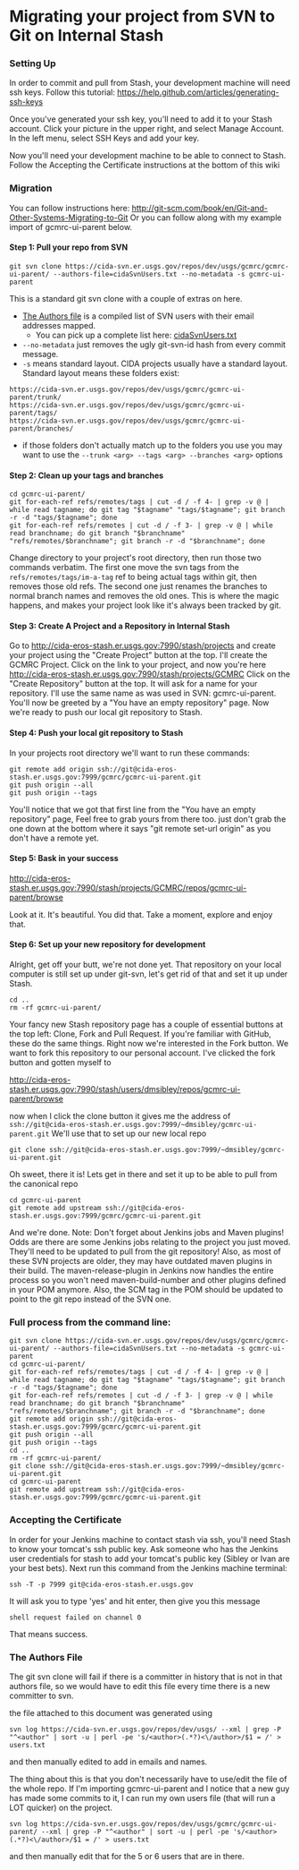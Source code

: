 # Migrating your project from SVN to Git on Internal Stash

### Setting Up

In order to commit and pull from Stash, your development machine will need ssh keys.  Follow this tutorial:
https://help.github.com/articles/generating-ssh-keys

Once you've generated your ssh key, you'll need to add it to your Stash account.  Click your picture in the upper right, and select Manage Account.  In the left menu, select SSH Keys and add your key.

Now you'll need your development machine to be able to connect to Stash.  Follow the Accepting the Certificate instructions at the bottom of this wiki

### Migration

You can follow instructions here: http://git-scm.com/book/en/Git-and-Other-Systems-Migrating-to-Git
Or you can follow along with my example import of gcmrc-ui-parent below.

#### Step 1: Pull your repo from SVN

```
git svn clone https://cida-svn.er.usgs.gov/repos/dev/usgs/gcmrc/gcmrc-ui-parent/ --authors-file=cidaSvnUsers.txt --no-metadata -s gcmrc-ui-parent
```

This is a standard git svn clone with a couple of extras on here.  

* [The Authors file](#the-authors-file) is a compiled list of SVN users with their email addresses mapped.
  * You can pick up a complete list here: [cidaSvnUsers.txt](../cidaSvnUsers.txt)
* `--no-metadata` just removes the ugly git-svn-id hash from every commit message.
* `-s` means standard layout.  CIDA projects usually have a standard layout.  Standard layout means these folders exist:

```
https://cida-svn.er.usgs.gov/repos/dev/usgs/gcmrc/gcmrc-ui-parent/trunk/
https://cida-svn.er.usgs.gov/repos/dev/usgs/gcmrc/gcmrc-ui-parent/tags/
https://cida-svn.er.usgs.gov/repos/dev/usgs/gcmrc/gcmrc-ui-parent/branches/
```

* if those folders don't actually match up to the folders you use you may want to use the `--trunk <arg> --tags <arg> --branches <arg>` options

#### Step 2: Clean up your tags and branches

```
cd gcmrc-ui-parent/
git for-each-ref refs/remotes/tags | cut -d / -f 4- | grep -v @ | while read tagname; do git tag "$tagname" "tags/$tagname"; git branch -r -d "tags/$tagname"; done
git for-each-ref refs/remotes | cut -d / -f 3- | grep -v @ | while read branchname; do git branch "$branchname" "refs/remotes/$branchname"; git branch -r -d "$branchname"; done
```

Change directory to your project's root directory, then run those two commands verbatim.  The first one move the svn tags from the `refs/remotes/tags/im-a-tag` ref to being actual tags within git, then removes those old refs.  The second one just renames the branches to normal branch names and removes the old ones.  This is where the magic happens, and makes your project look like it's always been tracked by git.

#### Step 3: Create A Project and a Repository in Internal Stash

Go to http://cida-eros-stash.er.usgs.gov:7990/stash/projects and create your project using the "Create Project" button at the top.  I'll create the GCMRC Project.  Click on the link to your project, and now you're here http://cida-eros-stash.er.usgs.gov:7990/stash/projects/GCMRC  Click on the "Create Repository" button at the top.  It will ask for a name for your repository.  I'll use the same name as was used in SVN: gcmrc-ui-parent.  You'll now be greeted by a "You have an empty repository" page.  Now we're ready to push our local git repository to Stash.

#### Step 4: Push your local git repository to Stash

In your projects root directory we'll want to run these commands:

```
git remote add origin ssh://git@cida-eros-stash.er.usgs.gov:7999/gcmrc/gcmrc-ui-parent.git
git push origin --all
git push origin --tags
```

You'll notice that we got that first line from the "You have an empty repository" page,  Feel free to grab yours from there too.  just don't grab the one down at the bottom where it says "git remote set-url origin" as you don't have a remote yet.

#### Step 5: Bask in your success

http://cida-eros-stash.er.usgs.gov:7990/stash/projects/GCMRC/repos/gcmrc-ui-parent/browse

Look at it.  It's beautiful.  You did that.  Take a moment, explore and enjoy that.

#### Step 6: Set up your new repository for development

Alright, get off your butt, we're not done yet.  That repository on your local computer is still set up under git-svn, let's get rid of that and set it up under Stash.

```
cd ..
rm -rf gcmrc-ui-parent/
```

Your fancy new Stash repository page has a couple of essential buttons at the top left: Clone, Fork and Pull Request.  If you're familiar with GitHub, these do the same things.  Right now we're interested in the Fork button.  We want to fork this repository to our personal account.  I've clicked the fork button and gotten myself to 

http://cida-eros-stash.er.usgs.gov:7990/stash/users/dmsibley/repos/gcmrc-ui-parent/browse

now when I click the clone button it gives me the address of `ssh://git@cida-eros-stash.er.usgs.gov:7999/~dmsibley/gcmrc-ui-parent.git`  We'll use that to set up our new local repo

```
git clone ssh://git@cida-eros-stash.er.usgs.gov:7999/~dmsibley/gcmrc-ui-parent.git
```

Oh sweet, there it is!  Lets get in there and set it up to be able to pull from the canonical repo

```
cd gcmrc-ui-parent
git remote add upstream ssh://git@cida-eros-stash.er.usgs.gov:7999/gcmrc/gcmrc-ui-parent.git
```

And we're done.
Note: Don't forget about Jenkins jobs and Maven plugins!
Odds are there are some Jenkins jobs relating to the project you just moved. They'll need to be updated to pull from the git repository! Also, as most of these SVN projects are older, they may have outdated maven plugins in their build. The maven-release-plugin in Jenkins now handles the entire process so you won't need maven-build-number and other plugins defined in your POM anymore. Also, the SCM tag in the POM should be updated to point to the git repo instead of the SVN one.

### Full process from the command line:

```
git svn clone https://cida-svn.er.usgs.gov/repos/dev/usgs/gcmrc/gcmrc-ui-parent/ --authors-file=cidaSvnUsers.txt --no-metadata -s gcmrc-ui-parent
cd gcmrc-ui-parent/
git for-each-ref refs/remotes/tags | cut -d / -f 4- | grep -v @ | while read tagname; do git tag "$tagname" "tags/$tagname"; git branch -r -d "tags/$tagname"; done
git for-each-ref refs/remotes | cut -d / -f 3- | grep -v @ | while read branchname; do git branch "$branchname" "refs/remotes/$branchname"; git branch -r -d "$branchname"; done
git remote add origin ssh://git@cida-eros-stash.er.usgs.gov:7999/gcmrc/gcmrc-ui-parent.git
git push origin --all
git push origin --tags
cd ..
rm -rf gcmrc-ui-parent/
git clone ssh://git@cida-eros-stash.er.usgs.gov:7999/~dmsibley/gcmrc-ui-parent.git
cd gcmrc-ui-parent
git remote add upstream ssh://git@cida-eros-stash.er.usgs.gov:7999/gcmrc/gcmrc-ui-parent.git
```

### Accepting the Certificate
In order for your Jenkins machine to contact stash via ssh, you'll need Stash to know your tomcat's ssh public key.
Ask someone who has the Jenkins user credentials for stash to add your tomcat's public key (Sibley or Ivan are your best bets).
Next run this command from the Jenkins machine terminal:

```
ssh -T -p 7999 git@cida-eros-stash.er.usgs.gov
```

It will ask you to type 'yes' and hit enter, then give you this message

```
shell request failed on channel 0
```

That means success.
 
### The Authors File

 The git svn clone will fail if there is a committer in history that is not in that authors file, so we would have to edit this file every time there is a new committer to svn.
 
the file attached to this document was generated using

```
svn log https://cida-svn.er.usgs.gov/repos/dev/usgs/ --xml | grep -P "^<author" | sort -u | perl -pe 's/<author>(.*?)<\/author>/$1 = /' > users.txt
```

and then manually edited to add in emails and names.
 
The thing about this is that you don't necessarily have to use/edit the file of the whole repo.  If I'm importing gcmrc-ui-parent and I notice that a new guy has made some commits to it, I can run my own users file (that will run a LOT quicker) on the project.

```
svn log https://cida-svn.er.usgs.gov/repos/dev/usgs/gcmrc/gcmrc-ui-parent/ --xml | grep -P "^<author" | sort -u | perl -pe 's/<author>(.*?)<\/author>/$1 = /' > users.txt
```

and then manually edit that for the 5 or 6 users that are in there.
